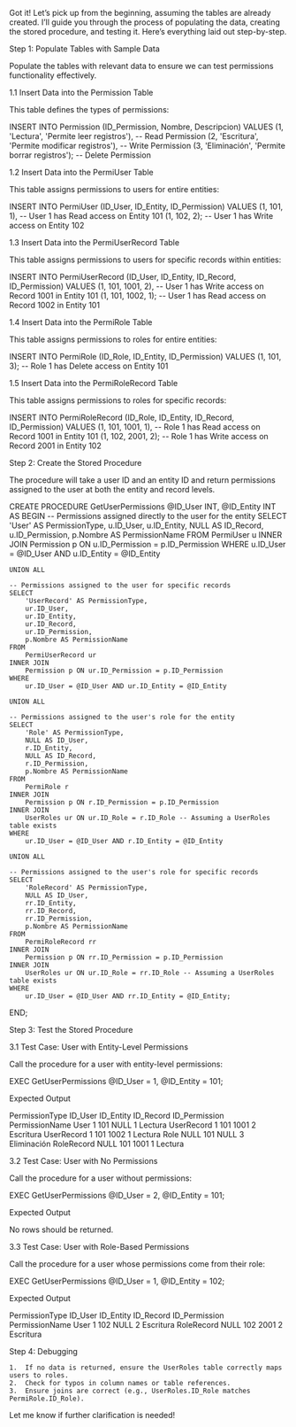 Got it! Let’s pick up from the beginning, assuming the tables are already created. I’ll guide you through the process of populating the data, creating the stored procedure, and testing it. Here’s everything laid out step-by-step.

Step 1: Populate Tables with Sample Data

Populate the tables with relevant data to ensure we can test permissions functionality effectively.

1.1 Insert Data into the Permission Table

This table defines the types of permissions:

INSERT INTO Permission (ID_Permission, Nombre, Descripcion)
VALUES 
(1, 'Lectura', 'Permite leer registros'), -- Read Permission
(2, 'Escritura', 'Permite modificar registros'), -- Write Permission
(3, 'Eliminación', 'Permite borrar registros'); -- Delete Permission

1.2 Insert Data into the PermiUser Table

This table assigns permissions to users for entire entities:

INSERT INTO PermiUser (ID_User, ID_Entity, ID_Permission)
VALUES 
(1, 101, 1), -- User 1 has Read access on Entity 101
(1, 102, 2); -- User 1 has Write access on Entity 102

1.3 Insert Data into the PermiUserRecord Table

This table assigns permissions to users for specific records within entities:

INSERT INTO PermiUserRecord (ID_User, ID_Entity, ID_Record, ID_Permission)
VALUES 
(1, 101, 1001, 2), -- User 1 has Write access on Record 1001 in Entity 101
(1, 101, 1002, 1); -- User 1 has Read access on Record 1002 in Entity 101

1.4 Insert Data into the PermiRole Table

This table assigns permissions to roles for entire entities:

INSERT INTO PermiRole (ID_Role, ID_Entity, ID_Permission)
VALUES 
(1, 101, 3); -- Role 1 has Delete access on Entity 101

1.5 Insert Data into the PermiRoleRecord Table

This table assigns permissions to roles for specific records:

INSERT INTO PermiRoleRecord (ID_Role, ID_Entity, ID_Record, ID_Permission)
VALUES 
(1, 101, 1001, 1), -- Role 1 has Read access on Record 1001 in Entity 101
(1, 102, 2001, 2); -- Role 1 has Write access on Record 2001 in Entity 102

Step 2: Create the Stored Procedure

The procedure will take a user ID and an entity ID and return permissions assigned to the user at both the entity and record levels.

CREATE PROCEDURE GetUserPermissions
    @ID_User INT,
    @ID_Entity INT
AS
BEGIN
    -- Permissions assigned directly to the user for the entity
    SELECT 
        'User' AS PermissionType,
        u.ID_User,
        u.ID_Entity,
        NULL AS ID_Record,
        u.ID_Permission,
        p.Nombre AS PermissionName
    FROM 
        PermiUser u
    INNER JOIN 
        Permission p ON u.ID_Permission = p.ID_Permission
    WHERE 
        u.ID_User = @ID_User AND u.ID_Entity = @ID_Entity

    UNION ALL

    -- Permissions assigned to the user for specific records
    SELECT 
        'UserRecord' AS PermissionType,
        ur.ID_User,
        ur.ID_Entity,
        ur.ID_Record,
        ur.ID_Permission,
        p.Nombre AS PermissionName
    FROM 
        PermiUserRecord ur
    INNER JOIN 
        Permission p ON ur.ID_Permission = p.ID_Permission
    WHERE 
        ur.ID_User = @ID_User AND ur.ID_Entity = @ID_Entity

    UNION ALL

    -- Permissions assigned to the user's role for the entity
    SELECT 
        'Role' AS PermissionType,
        NULL AS ID_User,
        r.ID_Entity,
        NULL AS ID_Record,
        r.ID_Permission,
        p.Nombre AS PermissionName
    FROM 
        PermiRole r
    INNER JOIN 
        Permission p ON r.ID_Permission = p.ID_Permission
    INNER JOIN 
        UserRoles ur ON ur.ID_Role = r.ID_Role -- Assuming a UserRoles table exists
    WHERE 
        ur.ID_User = @ID_User AND r.ID_Entity = @ID_Entity

    UNION ALL

    -- Permissions assigned to the user's role for specific records
    SELECT 
        'RoleRecord' AS PermissionType,
        NULL AS ID_User,
        rr.ID_Entity,
        rr.ID_Record,
        rr.ID_Permission,
        p.Nombre AS PermissionName
    FROM 
        PermiRoleRecord rr
    INNER JOIN 
        Permission p ON rr.ID_Permission = p.ID_Permission
    INNER JOIN 
        UserRoles ur ON ur.ID_Role = rr.ID_Role -- Assuming a UserRoles table exists
    WHERE 
        ur.ID_User = @ID_User AND rr.ID_Entity = @ID_Entity;
END;

Step 3: Test the Stored Procedure

3.1 Test Case: User with Entity-Level Permissions

Call the procedure for a user with entity-level permissions:

EXEC GetUserPermissions @ID_User = 1, @ID_Entity = 101;

Expected Output

PermissionType	ID_User	ID_Entity	ID_Record	ID_Permission	PermissionName
User	1	101	NULL	1	Lectura
UserRecord	1	101	1001	2	Escritura
UserRecord	1	101	1002	1	Lectura
Role	NULL	101	NULL	3	Eliminación
RoleRecord	NULL	101	1001	1	Lectura

3.2 Test Case: User with No Permissions

Call the procedure for a user without permissions:

EXEC GetUserPermissions @ID_User = 2, @ID_Entity = 101;

Expected Output

No rows should be returned.

3.3 Test Case: User with Role-Based Permissions

Call the procedure for a user whose permissions come from their role:

EXEC GetUserPermissions @ID_User = 1, @ID_Entity = 102;

Expected Output

PermissionType	ID_User	ID_Entity	ID_Record	ID_Permission	PermissionName
User	1	102	NULL	2	Escritura
RoleRecord	NULL	102	2001	2	Escritura

Step 4: Debugging

	1.	If no data is returned, ensure the UserRoles table correctly maps users to roles.
	2.	Check for typos in column names or table references.
	3.	Ensure joins are correct (e.g., UserRoles.ID_Role matches PermiRole.ID_Role).

Let me know if further clarification is needed!
